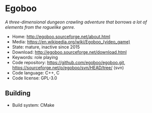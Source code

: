 # Egoboo

_A three-dimensional dungeon crawling adventure that borrows a lot of elements from the roguelike genre._

- Home: http://egoboo.sourceforge.net/about.html
- Media: <https://en.wikipedia.org/wiki/Egoboo_(video_game)>
- State: mature, inactive since 2015
- Download: http://egoboo.sourceforge.net/download.html
- Keywords: role playing
- Code repository: https://github.com/egoboo/egoboo.git, https://sourceforge.net/p/egoboo/svn/HEAD/tree/ (svn)
- Code language: C++, C
- Code license: GPL-3.0

## Building

- Build system: CMake

